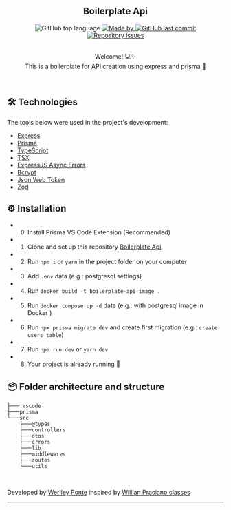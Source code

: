 <h2 align="center">Boilerplate Api</h2>

<div align="center">
  <img alt="GitHub top language" src="https://img.shields.io/github/languages/top/werlleyg/boilerplate-api?color=9747FF">

  <a href="https://www.linkedin.com/in/werlleyg/" target="_blank" rel="noopener noreferrer">
    <img alt="Made by" src="https://img.shields.io/badge/developed%20by-Werlley Ponte-9747FF">
  </a>
  
  <a href="https://github.com/werlleyg/boilerplate-api/commits/main">
    <img alt="GitHub last commit" src="https://img.shields.io/github/last-commit/werlleyg/boilerplate-api?color=9747FF">
  </a>

  <a href="https://github.com/werlleyg/boilerplate-api/issues">
    <img alt="Repository issues" src="https://img.shields.io/github/issues/werlleyg/boilerplate-api?color=9747FF">
  </a>
  
</div>
<br/>
<p align="center">
  Welcome! 💻✨<br/>
  This is a boilerplate for API creation using express and prisma 🧩
</p>

<br/>

## 🛠 Technologies

The tools below were used in the project's development:

- [Express](https://expressjs.com/)
- [Prisma](https://www.prisma.io/)
- [TypeScript](https://www.typescriptlang.org/)
- [TSX](https://www.npmjs.com/package/tsx)
- [ExpressJS Async Errors](https://www.npmjs.com/package/express-async-errors)
- [Bcrypt](https://www.npmjs.com/package/bcrypt)
- [Json Web Token](https://www.npmjs.com/package/jsonwebtoken)
- [Zod](https://zod.dev/)

## ⚙ Installation

- 0. Install Prisma VS Code Extension (Recommended)
- 1. Clone and set up this repository [Boilerplate Api](https://github.com/werlleyg/boilerplate-api)
- 2. Run `npm i` or `yarn` in the project folder on your computer
- 3. Add `.env` data (e.g.: postgresql settings)
- 4. Run `docker build -t boilerplate-api-image .`
- 5. Run `docker compose up -d` data (e.g.: with postgresql image in Docker )
- 6. Run `npx prisma migrate dev` and create first migration (e.g.: `create users table`)
- 7. Run `npm run dev` or `yarn dev`
- 8. Your project is already running 🔭

## 📦 Folder architecture and structure

```plaintext
├───.vscode
├───prisma
└───src
    ├───@types
    ├───controllers
    ├───dtos
    ├───errors
    ├───lib
    ├───middlewares
    ├───routes
    └───utils
```

<br/>

Developed by [Werlley Ponte](https://linkedin.com/in/werlleyg) inspired by [Willian Praciano classes](https://youtu.be/CDO2c3m3l0E?si=XGeKgYd92GLoIhil)

---
